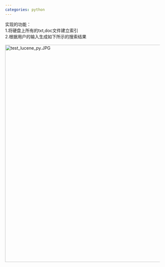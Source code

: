 ```yaml
---
categories: python
---
```

实现的功能：<br>1.将硬盘上所有的txt,doc文件建立索引<br>2.根据用户的输入生成如下所示的搜索结果<br><br><img src="https://www.cnblogs.com/images/cnblogs_com/cutepig/test_lucene_py.JPG" alt="test_lucene_py.JPG" border="0" height="707" width="1022"><br>